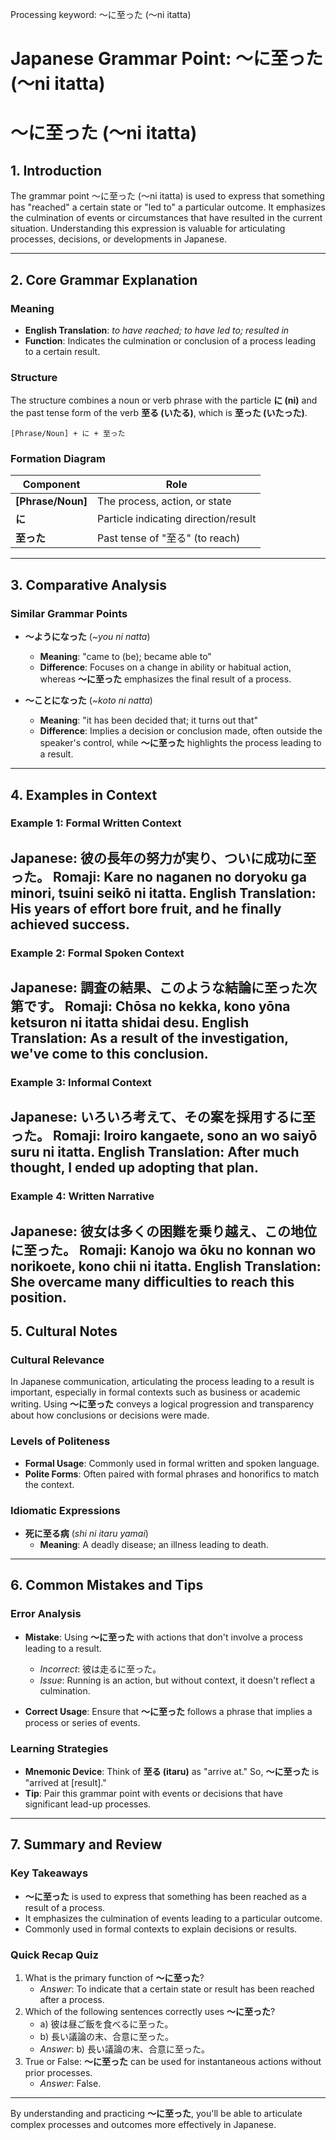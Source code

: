 Processing keyword: ～に至った (〜ni itatta)
# Japanese Grammar Point: ～に至った (〜ni itatta)
# ～に至った (〜ni itatta)
## 1. Introduction
The grammar point ～に至った (〜ni itatta) is used to express that something has "reached" a certain state or "led to" a particular outcome. It emphasizes the culmination of events or circumstances that have resulted in the current situation. Understanding this expression is valuable for articulating processes, decisions, or developments in Japanese.

---
## 2. Core Grammar Explanation
### Meaning
- **English Translation**: *to have reached; to have led to; resulted in*
- **Function**: Indicates the culmination or conclusion of a process leading to a certain result.
### Structure
The structure combines a noun or verb phrase with the particle **に (ni)** and the past tense form of the verb **至る (いたる)**, which is **至った (いたった)**.
```
[Phrase/Noun] + に + 至った
```
### Formation Diagram
| Component          | Role                                |
|--------------------|-------------------------------------|
| **[Phrase/Noun]**  | The process, action, or state       |
| **に**             | Particle indicating direction/result|
| **至った**          | Past tense of "至る" (to reach)      |
---
## 3. Comparative Analysis
### Similar Grammar Points
- **～ようになった** (*~you ni natta*)
  - **Meaning**: "came to (be); became able to"
  - **Difference**: Focuses on a change in ability or habitual action, whereas **～に至った** emphasizes the final result of a process.
  
- **～ことになった** (*~koto ni natta*)
  - **Meaning**: "it has been decided that; it turns out that"
  - **Difference**: Implies a decision or conclusion made, often outside the speaker's control, while **～に至った** highlights the process leading to a result.
---
## 4. Examples in Context
### Example 1: Formal Written Context
**Japanese:**
彼の長年の努力が実り、ついに成功に至った。
**Romaji:**
Kare no naganen no doryoku ga minori, tsuini seikō ni itatta.
**English Translation:**
His years of effort bore fruit, and he finally achieved success.
---
### Example 2: Formal Spoken Context
**Japanese:**
調査の結果、このような結論に至った次第です。
**Romaji:**
Chōsa no kekka, kono yōna ketsuron ni itatta shidai desu.
**English Translation:**
As a result of the investigation, we've come to this conclusion.
---
### Example 3: Informal Context
**Japanese:**
いろいろ考えて、その案を採用するに至った。
**Romaji:**
Iroiro kangaete, sono an wo saiyō suru ni itatta.
**English Translation:**
After much thought, I ended up adopting that plan.
---
### Example 4: Written Narrative
**Japanese:**
彼女は多くの困難を乗り越え、この地位に至った。
**Romaji:**
Kanojo wa ōku no konnan wo norikoete, kono chii ni itatta.
**English Translation:**
She overcame many difficulties to reach this position.
---
## 5. Cultural Notes
### Cultural Relevance
In Japanese communication, articulating the process leading to a result is important, especially in formal contexts such as business or academic writing. Using **～に至った** conveys a logical progression and transparency about how conclusions or decisions were made.
### Levels of Politeness
- **Formal Usage**: Commonly used in formal written and spoken language.
- **Polite Forms**: Often paired with formal phrases and honorifics to match the context.
### Idiomatic Expressions
- **死に至る病** (*shi ni itaru yamai*)
  - **Meaning**: A deadly disease; an illness leading to death.
  
---
## 6. Common Mistakes and Tips
### Error Analysis
- **Mistake**: Using **～に至った** with actions that don't involve a process leading to a result.
  - *Incorrect*: 彼は走るに至った。
  - *Issue*: Running is an action, but without context, it doesn't reflect a culmination.
  
- **Correct Usage**: Ensure that **～に至った** follows a phrase that implies a process or series of events.
### Learning Strategies
- **Mnemonic Device**: Think of **至る (itaru)** as "arrive at." So, **～に至った** is "arrived at [result]."
- **Tip**: Pair this grammar point with events or decisions that have significant lead-up processes.
---
## 7. Summary and Review
### Key Takeaways
- **～に至った** is used to express that something has been reached as a result of a process.
- It emphasizes the culmination of events leading to a particular outcome.
- Commonly used in formal contexts to explain decisions or results.
### Quick Recap Quiz
1. What is the primary function of **～に至った**?
   - *Answer*: To indicate that a certain state or result has been reached after a process.
2. Which of the following sentences correctly uses **～に至った**?
   - a) 彼は昼ご飯を食べるに至った。
   - b) 長い議論の末、合意に至った。
   - *Answer*: b) 長い議論の末、合意に至った。
3. True or False: **～に至った** can be used for instantaneous actions without prior processes.
   - *Answer*: False.
---
By understanding and practicing **～に至った**, you'll be able to articulate complex processes and outcomes more effectively in Japanese.
